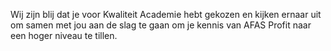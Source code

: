 <div class="p-4">
    <p class="ml-4">Wij zijn blij dat je voor Kwaliteit Academie hebt gekozen en kijken ernaar
uit om samen met jou aan de slag te gaan om je kennis van AFAS Profit naar
een hoger niveau te tillen.
</p>
</div>